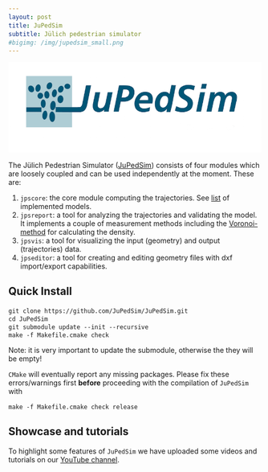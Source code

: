 ```yaml
---
layout: post
title: JuPedSim
subtitle: Jülich pedestrian simulator
#bigimg: /img/jupedsim_small.png
---
```



![logo](https://github.com/JuPedSim/JuPedSim/blob/master/doc/jupedsim_small.png?raw=true)


The Jülich Pedestrian Simulator ([JuPedSim](http://www.jupedsim.org)) consists of four modules which are loosely
coupled and can be used independently at the moment. These are:

1. `jpscore`: the core module computing the trajectories. See [list](http://jupedsim.github.io/jpscore/models/operativ) of implemented models.
2. `jpsreport`: a tool for analyzing the trajectories and validating the
model. It implements a couple of measurement methods including the [Voronoi-method](http://dx.doi.org/10.1016/j.physa.2009.12.015) for calculating the density.
3. `jpsvis`: a tool for visualizing the input (geometry) and output (trajectories) data.
4.  `jpseditor`: a tool for creating and editing geometry files with dxf import/export capabilities.


## Quick Install

```shell
git clone https://github.com/JuPedSim/JuPedSim.git
cd JuPedSim
git submodule update --init --recursive
make -f Makefile.cmake check
```

Note: it is very important to update the submodule, otherwise the they will be empty!


`CMake` will eventually report any missing packages. Please fix these errors/warnings first **before** proceeding with the compilation of `JuPedSim` with 

```shell
make -f Makefile.cmake check release
```


## Showcase and tutorials

To highlight some features of `JuPedSim` we have uploaded some videos and tutorials on
our [YouTube channel](https://www.youtube.com/channel/UCKS8w8CUClHEeN4K1SUSMBA).



